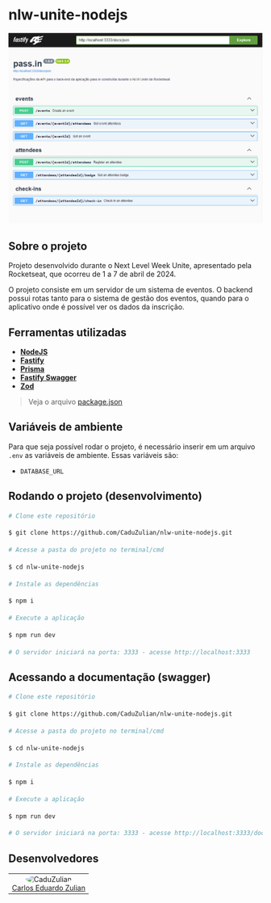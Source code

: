 # nlw-unite-nodejs

<div align="center">
<img src=".github\project-image.png" alt="nlw-unite-nodejs"/><br />
</div>

## Sobre o projeto

Projeto desenvolvido durante o Next Level Week Unite, apresentado pela Rocketseat, que ocorreu de 1 a 7 de abril de 2024.

O projeto consiste em um servidor de um sistema de eventos. O backend possui rotas tanto para o sistema de gestão dos eventos, quando para o aplicativo onde é possível ver os dados da inscrição.

## Ferramentas utilizadas

- **[NodeJS](https://nodejs.org/en)**
- **[Fastify](https://fastify.dev/)**
- **[Prisma](https://www.prisma.io/)**
- **[Fastify Swagger](https://github.com/fastify/fastify-swagger)**
- **[Zod](https://zod.dev/)**

> Veja o arquivo [package.json](https://github.com/CaduZulian/nlw-unite-nodejs/blob/main/package.json)

## Variáveis de ambiente

Para que seja possível rodar o projeto, é necessário inserir em um arquivo
`.env` as variáveis de ambiente. Essas variáveis são:

- `DATABASE_URL`

## Rodando o projeto (desenvolvimento)

```bash
# Clone este repositório

$ git clone https://github.com/CaduZulian/nlw-unite-nodejs.git

# Acesse a pasta do projeto no terminal/cmd

$ cd nlw-unite-nodejs

# Instale as dependências

$ npm i

# Execute a aplicação

$ npm run dev

# O servidor iniciará na porta: 3333 - acesse http://localhost:3333
```

## Acessando a documentação (swagger)

```bash
# Clone este repositório

$ git clone https://github.com/CaduZulian/nlw-unite-nodejs.git

# Acesse a pasta do projeto no terminal/cmd

$ cd nlw-unite-nodejs

# Instale as dependências

$ npm i

# Execute a aplicação

$ npm run dev

# O servidor iniciará na porta: 3333 - acesse http://localhost:3333/docs
```

## Desenvolvedores

<table align="center">
<tr>
<td> 
<div align="center">
<img style="width: 150px; border-radius: 50%;" src="https://github.com/CaduZulian.png" alt="CaduZulian"/><br />
<a href="https://github.com/CaduZulian">Carlos Eduardo Zulian</a> 
</div>  
</td>
</tr>
</table>

